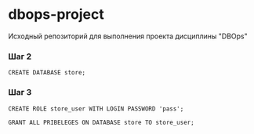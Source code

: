 # dbops-project
Исходный репозиторий для выполнения проекта дисциплины "DBOps"

### Шаг 2
```
CREATE DATABASE store;
```

### Шаг 3
```
CREATE ROLE store_user WITH LOGIN PASSWORD 'pass';

GRANT ALL PRIBELEGES ON DATABASE store TO store_user;
```
